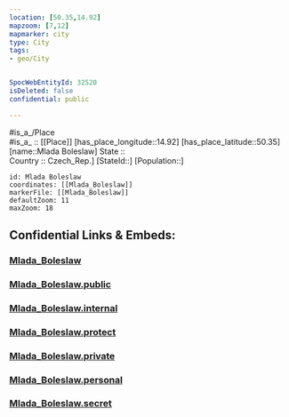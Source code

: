 ```yaml
---
location: [50.35,14.92] 
mapzoom: [7,12] 
mapmarker: city 
type: City
tags:
- geo/City


SpocWebEntityId: 32520
isDeleted: false
confidential: public

---
```

#is_a_/Place  
#is_a_ :: [[Place]] 
[has_place_longitude::14.92] 
[has_place_latitude::50.35] 
[name::Mlada Boleslaw] 
State ::  
Country :: Czech_Rep.] 
[StateId::] 
[Population::] 



```leaflet
id: Mlada Boleslaw
coordinates: [[Mlada_Boleslaw]] 
markerFile: [[Mlada_Boleslaw]] 
defaultZoom: 11 
maxZoom: 18
```


## Confidential Links & Embeds: 

### [Mlada_Boleslaw](/_Standards/Earth/Continent/Europe/Europe~Central/Czech_Republic/regions~Czech_Republic/Středočeský/City/Mlada_Boleslaw.md) 

### [Mlada_Boleslaw.public](/_public/Earth/Continent/Europe/Europe~Central/Czech_Republic/regions~Czech_Republic/Středočeský/City/Mlada_Boleslaw.public.md) 

### [Mlada_Boleslaw.internal](/_internal/Earth/Continent/Europe/Europe~Central/Czech_Republic/regions~Czech_Republic/Středočeský/City/Mlada_Boleslaw.internal.md) 

### [Mlada_Boleslaw.protect](/_protect/Earth/Continent/Europe/Europe~Central/Czech_Republic/regions~Czech_Republic/Středočeský/City/Mlada_Boleslaw.protect.md) 

### [Mlada_Boleslaw.private](/_private/Earth/Continent/Europe/Europe~Central/Czech_Republic/regions~Czech_Republic/Středočeský/City/Mlada_Boleslaw.private.md) 

### [Mlada_Boleslaw.personal](/_personal/Earth/Continent/Europe/Europe~Central/Czech_Republic/regions~Czech_Republic/Středočeský/City/Mlada_Boleslaw.personal.md) 

### [Mlada_Boleslaw.secret](/_secret/Earth/Continent/Europe/Europe~Central/Czech_Republic/regions~Czech_Republic/Středočeský/City/Mlada_Boleslaw.secret.md)

